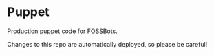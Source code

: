 # Puppet
Production puppet code for FOSSBots.

Changes to this repo are automatically deployed, so please be careful!
